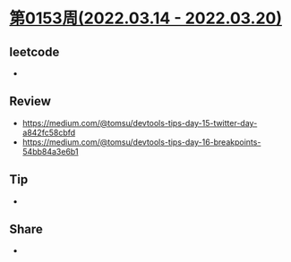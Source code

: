 # [第0153周(2022.03.14 - 2022.03.20)](https://github.com/vjudge/ARTS/blob/master/2022/第0153周.md)

## leetcode
*


## Review
* https://medium.com/@tomsu/devtools-tips-day-15-twitter-day-a842fc58cbfd
* https://medium.com/@tomsu/devtools-tips-day-16-breakpoints-54bb84a3e6b1


## Tip
*


## Share
*
